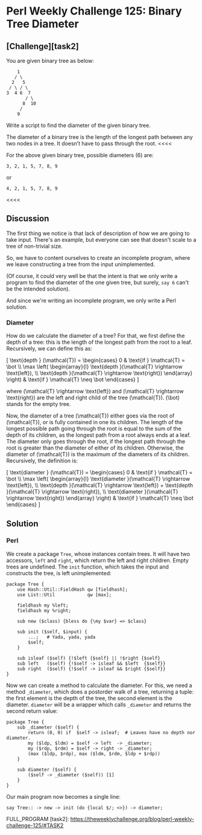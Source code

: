 # Perl Weekly Challenge 125: Binary Tree Diameter

## [Challenge][task2]
>>>>
You are given binary tree as below:

~~~~
    1
   / \
  2   5
 / \ / \
3  4 6  7
       / \
      8  10
     /
    9
~~~~
Write a script to find the diameter of the given binary tree.

>>>>
The diameter of a binary tree is the length of the longest path between any two nodes in a tree. It doesn&rsquo;t have to pass through the root.
<<<<

For the above given binary tree, possible diameters (6) are:

~~~~
3, 2, 1, 5, 7, 8, 9
~~~~

or

~~~~
4, 2, 1, 5, 7, 8, 9
~~~~
<<<<

## Discussion

The first thing we notice is that lack of description of how we are going
to take input. There's an example, but everyone can see that doesn't scale
to a tree of non-trivial size.

So, we have to content ourselves to create an incomplete program, where
we leave constructing a tree from the input unimplemented.

(Of course, it could very well be that the intent is that we only write
a program to find the diameter of the one given tree, but surely, 
`say 6` can't be the intended solution).

And since we're writing an incomplete program, we only write a Perl solution.

### Diameter

How do we calculate the diameter of a tree? For that, we first define the
depth of a tree: this is the length of the longest path from the root to
a leaf. Recursively, we can define this as:

\[
    \text{depth } (\mathcal{T}) = \begin{cases} 
        0 & \text{if } \mathcal{T} = \bot \\\\
        \max \left( \begin{array}{l}
              \text{depth }(\mathcal{T} \rightarrow \text{left}), \\\\
              \text{depth }(\mathcal{T} \rightarrow \text{right})
              \end{array} \right) 
              & \text{if } \mathcal{T} \neq \bot
   \end{cases}
\]

where \(\mathcal{T} \rightarrow \text{left}\) and
\(\mathcal{T} \rightarrow \text{right}\) are the left
and right child of the tree \(\mathcal{T}\). \(\bot\) stands
for the empty tree.

Now, the diameter of a tree \(\mathcal{T}\) either goes via the root 
of \(\mathcal{T}\), or is fully contained in one its children. The length
of the longest possible path going through the root is equal to the
sum of the depth of its children, as the longest path from a root always
ends at a leaf. The diameter only goes through the root, if the longest
path through the root is greater than the diameter of either of its children.
Otherwise, the diameter of \(\mathcal{T}\) is the maximum of the diameters
of its children. Recursively, the definition is:

\[
    \text{diameter } (\mathcal{T}) = \begin{cases} 
        0 & \text{if } \mathcal{T} = \bot \\\\
        \max \left( \begin{array}{l}
              \text{diameter }(\mathcal{T} \rightarrow \text{left}), \\\\
              \text{depth }(\mathcal{T} \rightarrow \text{left}) +
              \text{depth }(\mathcal{T} \rightarrow \text{right}),   \\\\
              \text{diameter }(\mathcal{T} \rightarrow \text{right})
                    \end{array} \right)
              & \text{if } \mathcal{T} \neq \bot
   \end{cases}
\]

## Solution

### Perl

We create a package `Tree`, whose instances contain trees. 
It will have two accessors, `left` and `right`, which return the 
left and right children. Empty trees are undefined. The `init` function,
which takes the input and constructs the tree, is left unimplemented:

~~~~
package Tree {
    use Hash::Util::FieldHash qw [fieldhash];
    use List::Util            qw [max];

    fieldhash my %left;
    fieldhash my %right;
    
    sub new ($class) {bless do {\my $var} => $class}

    sub init ($self, $input) {
        ...;   # Yada, yada, yada
        $self;
    }

    sub isleaf ($self) {!$left {$self} || !$right {$self}
    sub left   ($self) {!$self -> isleaf && $left  {$self}}
    sub right  ($self) {!$self -> isleaf && $right {$self}}
}
~~~~

Now we can create a method to calculate the diameter. For this, we
need a method `_diameter`, which does a postorder walk of a tree,
returning a tuple: the first element is the depth of the tree,
the second element is the diameter. `diameter` will be a wrapper
which calls `_diameter` and returns the second return value:

~~~~
package Tree {
    sub _diameter ($self) {
        return (0, 0) if  $self -> isleaf;  # Leaves have no depth nor diameter.
        my ($ldp, $ldm) = $self -> left  -> _diameter;
        my ($rdp, $rdm) = $self -> right -> _diameter;
        (max ($ldp, $rdp), max ($ldm, $rdm, $ldp + $rdp))
    }

    sub diameter ($self) {
        ($self -> _diameter ($self)) [1]
    }
}
~~~~

Our main program now becomes a single line:

~~~~
say Tree:: -> new -> init (do {local $/; <>}) -> diameter;
~~~~

FULL_PROGRAM
[task2]: https://theweeklychallenge.org/blog/perl-weekly-challenge-125/#TASK2

